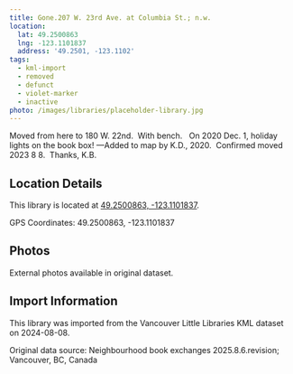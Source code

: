 ```yaml
---
title: Gone.207 W. 23rd Ave. at Columbia St.; n.w.
location:
  lat: 49.2500863
  lng: -123.1101837
  address: '49.2501, -123.1102'
tags:
  - kml-import
  - removed
  - defunct
  - violet-marker
  - inactive
photo: /images/libraries/placeholder-library.jpg
---
```

Moved from here to 180 W. 22nd.  With bench.  
On 2020 Dec. 1, holiday lights on the book box!
—Added to map by K.D., 2020.  
Confirmed moved 2023 8 8.  Thanks, K.B.

## Location Details

This library is located at [49.2500863, -123.1101837](https://www.google.com/maps?q=49.2500863,-123.1101837).

GPS Coordinates: 49.2500863, -123.1101837

## Photos

External photos available in original dataset.

## Import Information

This library was imported from the Vancouver Little Libraries KML dataset on 2024-08-08.

Original data source: Neighbourhood book exchanges 2025.8.6.revision; Vancouver, BC, Canada
